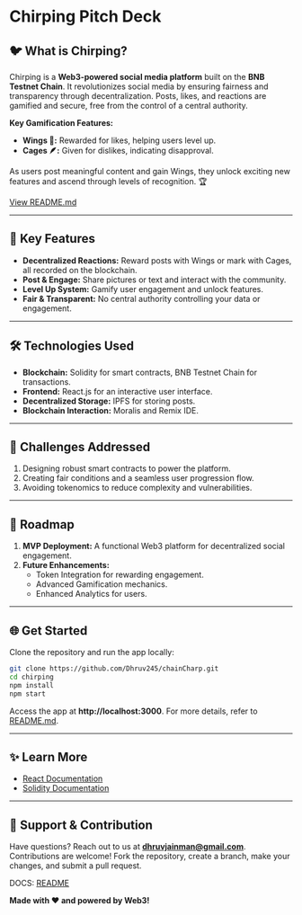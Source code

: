# Chirping Pitch Deck

## 🐦 What is Chirping?

Chirping is a **Web3-powered social media platform** built on the **BNB Testnet Chain**. It revolutionizes social media by ensuring fairness and transparency through decentralization. Posts, likes, and reactions are gamified and secure, free from the control of a central authority.

**Key Gamification Features:**
- **Wings 🪽:** Rewarded for likes, helping users level up.
- **Cages 🪶:** Given for dislikes, indicating disapproval.

As users post meaningful content and gain Wings, they unlock exciting new features and ascend through levels of recognition. 🏆

[View README.md](./readme.md)

---

## 🚀 Key Features

- **Decentralized Reactions:** Reward posts with Wings or mark with Cages, all recorded on the blockchain.
- **Post & Engage:** Share pictures or text and interact with the community.
- **Level Up System:** Gamify user engagement and unlock features.
- **Fair & Transparent:** No central authority controlling your data or engagement.

---

## 🛠️ Technologies Used

- **Blockchain:** Solidity for smart contracts, BNB Testnet Chain for transactions.
- **Frontend:** React.js for an interactive user interface.
- **Decentralized Storage:** IPFS for storing posts.
- **Blockchain Interaction:** Moralis and Remix IDE.

---

## 🎯 Challenges Addressed

1. Designing robust smart contracts to power the platform.
2. Creating fair conditions and a seamless user progression flow.
3. Avoiding tokenomics to reduce complexity and vulnerabilities.

---

## 📜 Roadmap

1. **MVP Deployment:** A functional Web3 platform for decentralized social engagement.
2. **Future Enhancements:**
   - Token Integration for rewarding engagement.
   - Advanced Gamification mechanics.
   - Enhanced Analytics for users.

---

## 🌐 Get Started

Clone the repository and run the app locally:
```bash
git clone https://github.com/Dhruv245/chainCharp.git
cd chirping
npm install
npm start
```
Access the app at **http://localhost:3000**. For more details, refer to [README.md](./readme.md).

---

## ✨ Learn More

- [React Documentation](https://reactjs.org/)
- [Solidity Documentation](https://soliditylang.org/)

---

## 🙌 Support & Contribution

Have questions? Reach out to us at **[dhruvjainman@gmail.com](mailto:dhruvjainman@gmail.com)**. Contributions are welcome! Fork the repository, create a branch, make your changes, and submit a pull request.

DOCS: [README](https://dhruv245.github.io/ChainChirp/)

**Made with ❤️ and powered by Web3!**

